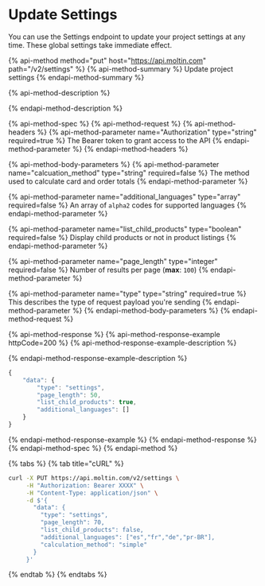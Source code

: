 # Update Settings

You can use the Settings endpoint to update your project settings at any time. These global settings take immediate effect.

{% api-method method="put" host="https://api.moltin.com" path="/v2/settings" %}
{% api-method-summary %}
Update project settings
{% endapi-method-summary %}

{% api-method-description %}

{% endapi-method-description %}

{% api-method-spec %}
{% api-method-request %}
{% api-method-headers %}
{% api-method-parameter name="Authorization" type="string" required=true %}
The Bearer token to grant access to the API
{% endapi-method-parameter %}
{% endapi-method-headers %}

{% api-method-body-parameters %}
{% api-method-parameter name="calcuation\_method" type="string" required=false %}
The method used to calculate card and order totals
{% endapi-method-parameter %}

{% api-method-parameter name="additional\_languages" type="array" required=false %}
An array of `alpha2` codes for supported languages
{% endapi-method-parameter %}

{% api-method-parameter name="list\_child\_products" type="boolean" required=false %}
Display child products or not in product listings
{% endapi-method-parameter %}

{% api-method-parameter name="page\_length" type="integer" required=false %}
Number of results per page \(**max**: `100`\)
{% endapi-method-parameter %}

{% api-method-parameter name="type" type="string" required=true %}
This describes the type of request payload you're sending
{% endapi-method-parameter %}
{% endapi-method-body-parameters %}
{% endapi-method-request %}

{% api-method-response %}
{% api-method-response-example httpCode=200 %}
{% api-method-response-example-description %}

{% endapi-method-response-example-description %}

```javascript
{
    "data": {
        "type": "settings",
        "page_length": 50,
        "list_child_products": true,
        "additional_languages": []
    }
}
```
{% endapi-method-response-example %}
{% endapi-method-response %}
{% endapi-method-spec %}
{% endapi-method %}

{% tabs %}
{% tab title="cURL" %}
```bash
curl -X PUT https://api.moltin.com/v2/settings \
     -H "Authorization: Bearer XXXX" \
     -H "Content-Type: application/json" \
     -d $'{
       "data": {
         "type": "settings",
         "page_length": 70,
         "list_child_products": false,
         "additional_languages": ["es","fr","de","pr-BR"],
         "calculation_method": "simple"
       }
     }'
```
{% endtab %}
{% endtabs %}


